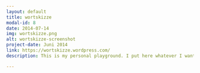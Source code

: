 ```yaml
---
layout: default
title: wortskizze
modal-id: 8
date: 2014-07-14
img: wortskizze.png
alt: wortskizze-screenshot
project-date: Juni 2014
link: https://wortskizze.wordpress.com/
description: This is my personal playground. I put here whatever I want. Mostly it's poems, writings and experiments. It's a Wordpress blog.

---
```

